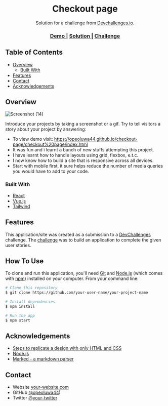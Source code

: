 <!-- Please update value in the {}  -->

<h1 align="center">Checkout page</h1>

<div align="center">
   Solution for a challenge from  <a href="http://devchallenges.io" target="_blank">Devchallenges.io</a>.
</div>

<div align="center">
  <h3>
    <a href="https://opeoluwa44.github.io/checkout-page/checkout%20page/index.html">
      Demo
    </a>
    <span> | </span>
    <a href="https://devchallenges-1234.firebaseapp.com/solutions/oV3JSP1CbruZWGW8PYD2">
      Solution
    </a>
    <span> | </span>
    <a href="https://devchallenges-1234.firebaseapp.com/solutions/oV3JSP1CbruZWGW8PYD2">
      Challenge
    </a>
  </h3>
</div>

<!-- TABLE OF CONTENTS -->

## Table of Contents

- [Overview](#overview)
  - [Built With](#built-with)
- [Features](#features)
- [Contact](#contact)
- [Acknowledgements](#acknowledgements)

<!-- OVERVIEW -->

## Overview

![Screenshot (14)](https://user-images.githubusercontent.com/98402971/159382885-a4d33ad3-41c9-43b6-b65e-e83a9cbf1641.png)


Introduce your projects by taking a screenshot or a gif. Try to tell visitors a story about your project by answering:

- To view demo visit: https://opeoluwa44.github.io/checkout-page/checkout%20page/index.html
- It was fun and i learnt a bunch of new stuffs attempting this project.
- I have learnt how to handle layouts using grid, flexbox, e.t.c.
- I now know how to build a site that is responsive across all devices.
- Start with mobile first, it sure helps reduce the number of media queries you would have to add to your code.

### Built With

<!-- This section should list any major frameworks that you built your project using. Here are a few examples.-->

- [React](https://reactjs.org/)
- [Vue.js](https://vuejs.org/)
- [Tailwind](https://tailwindcss.com/)

## Features

<!-- List the features of your application or follow the template. Don't share the figma file here :) -->

This application/site was created as a submission to a [DevChallenges](https://devchallenges.io/challenges) challenge. The [challenge](https://devchallenges.io/challenges/0J1NxxGhOUYVqihwegfO) was to build an application to complete the given user stories.


## How To Use

To clone and run this application, you'll need [Git](https://git-scm.com) and [Node.js](https://nodejs.org/en/download/) (which comes with [npm](http://npmjs.com)) installed on your computer. From your command line:

```bash
# Clone this repository
$ git clone https://github.com/your-user-name/your-project-name

# Install dependencies
$ npm install

# Run the app
$ npm start
```

## Acknowledgements

<!-- This section should list any articles or add-ons/plugins that helps you to complete the project. This is optional but it will help you in the future. For exmpale -->

- [Steps to replicate a design with only HTML and CSS](https://devchallenges-blogs.web.app/how-to-replicate-design/)
- [Node.js](https://nodejs.org/)
- [Marked - a markdown parser](https://github.com/chjj/marked)

## Contact

- Website [your-website.com](https://{your-web-site-link})
- GitHub [@opeoluwa44](https://{github.com/opeoluwa44))
- Twitter [@your-twitter](https://{twitter.com/your-username})
